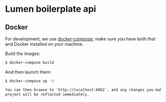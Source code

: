 # Lumen boilerplate api

## Docker

For development, we use [docker-compose](https://docs.docker.com/compose/);
make sure you have both that and Docker installed on your machine.

Build the images:

```bash
$ docker-compose build
```

And then launch them:

```bash
$ docker-compose up -d

You can then browse to `http://localhost:8082`, and any changes you make in the
project will be reflected immediately.

